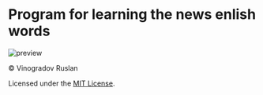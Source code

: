 # Program for learning the news enlish words


![preview](https://user-images.githubusercontent.com/79913525/135463286-c44e0e41-80c1-4d53-8177-384afdccedc2.gif)

© Vinogradov Ruslan

Licensed under the [MIT License](LICENSE).
